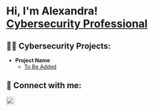 <h1>Hi, I'm Alexandra! <br/> <a href="https://www.linkedin.com/in/alexandra-schuch/">Cybersecurity Professional</a></h1>

<h2>👨‍💻 Cybersecurity Projects:</h2>

- <b>Project Name </b>
  - [To Be Added](https://url)

<h2> 🤳 Connect with me:</h2>

[<img align="left" alt="AlexandraSchuch | LinkedIn" width="22px" src="https://cdn.jsdelivr.net/npm/simple-icons@v3/icons/linkedin.svg" />][linkedin]

[linkedin]: https://www.linkedin.com/in/alexandra-schuch/

